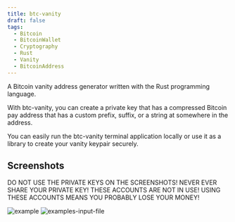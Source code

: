 ```yaml
---
title: btc-vanity
draft: false
tags:
  - Bitcoin
  - BitcoinWallet
  - Cryptography
  - Rust
  - Vanity
  - BitcoinAddress
---
```

A Bitcoin vanity address generator written with the Rust programming language.

With btc-vanity, you can create a private key that has a compressed Bitcoin pay address that has a custom prefix, suffix, or a string at somewhere in the address.

You can easily run the btc-vanity terminal application locally or use it as a library to create your vanity keypair securely.

## Screenshots
DO NOT USE THE PRIVATE KEYS ON THE SCREENSHOTS! NEVER EVER SHARE YOUR PRIVATE KEY! THESE ACCOUNTS ARE NOT IN USE! USING THESE ACCOUNTS MEANS YOU PROBABLY LOSE YOUR MONEY!

![example](example.png)
![examples-input-file](examples-input-file.png)